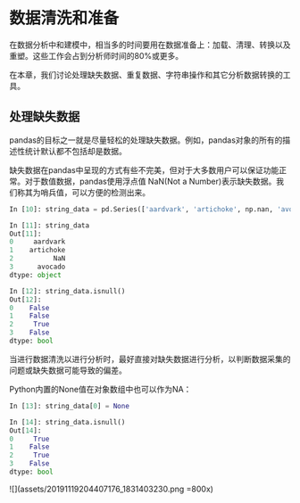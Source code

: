 # 数据清洗和准备

在数据分析中和建模中，相当多的时间要用在数据准备上：加载、清理、转换以及重塑。这些工作会占到分析师时间的80%或更多。

在本章，我们讨论处理缺失数据、重复数据、字符串操作和其它分析数据转换的工具。

## 处理缺失数据

pandas的目标之一就是尽量轻松的处理缺失数据。例如，pandas对象的所有的描述性统计默认都不包括却是数据。

缺失数据在pandas中呈现的方式有些不完美，但对于大多数用户可以保证功能正常。对于数值数据，pandas使用浮点值 NaN(Not a Number)表示缺失数据。我们称其为哨兵值，可以方便的检测出来。
```python
In [10]: string_data = pd.Series(['aardvark', 'artichoke', np.nan, 'avocado'])

In [11]: string_data
Out[11]:
0     aardvark
1    artichoke
2          NaN
3      avocado
dtype: object

In [12]: string_data.isnull()
Out[12]: 
0    False
1    False
2     True
3    False
dtype: bool
```
当进行数据清洗以进行分析时，最好直接对缺失数据进行分析，以判断数据采集的问题或缺失数据可能导致的偏差。

Python内置的None值在对象数组中也可以作为NA：
```python
In [13]: string_data[0] = None

In [14]: string_data.isnull()
Out[14]: 
0     True
1    False
2     True
3    False
dtype: bool
```
![](assets/20191119204407176_1831403230.png =800x)
